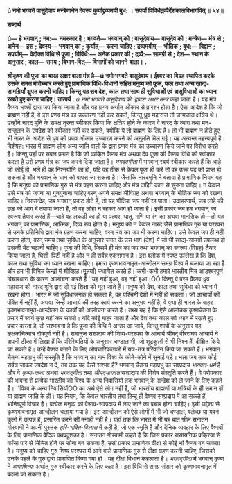 **ú नमो भगवते वासुदेवाय** **मन्त्रेणानेन देवस्य कुर्याद्द्रव्यमयीं बुध: ।** **सपर्यां विविधैद्र्रव्यैर्देशकालविभागवित् ॥ ५४॥** 

**शब्दार्थ** 

**ú—** **हे भगवान्** **; नम:—** **नमस्कार है** **; भगवते—** **भगवान् को** **; वासुदेवाय—** **वासुदेव को** **; मन्त्रेण—** **मंत्र से** **; अनेन—** **इस** **;** **देवस्य—** **भगवान् का** **; कुर्यात्—** **करना चाहिए** **; द्रव्यमयीम्—** **भौतिक** **; बुध:—** **विद्वान** **; सपर्याम्—** **वेदोक्त विधि से पूजा** **;** **विविधै:—** **अनेक प्रकार की** **; द्रव्यै:—** **सामग्री से** **; देश—** **स्थान के अनुसार** **; काल—** **समय** **; विभाग-वित्—** **विभागों को जानने** **वाला।** **.** 

**श्रीकृष्ण की पूजा का बारह अक्षर वाला मंत्र है—ú नमो भगवते वासुदेवाय। ईश्वर का** **विग्रह स्थापित करके उसके समक्ष मंत्रोच्चार करते हुए प्रामाणिक विधि-विधानों सहित मनुष्य** **को फूल, फल तथा अन्य खाद्य-सामग्रियाँ अॢपत करनी चाहिए। किन्तु यह सब देश, काल** **तथा साथ ही सुविधाओं एवं असुविधाओं का ध्यान रखते हुए करना चाहिए।** **तात्पर्य :** *ú नमो भगवते वासुदेवाय* को *द्वादश अक्षर मन्त्र* कहा जाता है। यह मंत्र वैष्णव भक्तों द्वारा जप किया जाता है और यह प्रणव अर्थात् ओंकार से प्रारश्भ होता है। ऐसा आदेश है कि जो ब्राह्मण नहीं हैं, वे इस प्रणव मंत्र का उच्चारण नहीं कर सकते, किन्तु ध्रुव महाराज तो जन्मजात क्षत्रिय थे। उन्होंने नारद मुनि के समक्ष तुरन्त स्वीकार किया कि क्षत्रिय होने के कारण वे नारद के त्याग तथा मन-सन्तुलन के उपदेश को स्वीकार नहीं कर सकते, क्योंकि ये तो ब्राह्मण के लिए हैं। तो भी ब्राह्मण न होते हुए भी नारद के आदेश से ध्रुव को प्रणव ओंकार उच्चारण करने की अनुमति मिल गई। यह अत्यन्त महत्त्वपूर्ण है। विशेषत: भारत में ब्राह्मण लोग अन्य जाति वालों के द्वारा प्रणव मंत्र का उच्चारण किये जाने पर विरोध करते हैं। किन्तु यहाँ पर सबल प्रमाण है कि जो व्यकि्त वैष्णव मंत्र अथवा देव पूजा की वैष्णव विधि को स्वीकार करता है उसे प्रणव मंत्र का जप करने दिया जाता है। *भगवद्गीता*  में भगवान् स्वयं स्वीकार करते हैं कि चाहे जो कोई हो, भले ही वह निश्नयोनि का हो, यदि वह ठीक से केवल पूजा ही करे तो वह उच्च पद को प्राप्त हो सकता है और भगवान् के धाम को वापस जा सकता है। जैसाकि नारदमुनि ने बताया है प्रामाणिक नियम यह है कि मनुष्य को प्रामाणिक गुरु से मंत्र ग्रहण करना चाहिए और मंत्र दाहिने कान से सुनना चाहिए। न केवल उसे मंत्र को जपना या गुनगुनाना चाहिए वरन् अपने समक्ष श्रीविग्रह अथवा भगवान् के भौतिक रूप को रखना चाहिए। निस्सन्देह, जब भगवान् प्रकट होते हैं, तो यह भौतिक रूप नहीं रह पाता। उदाहरणार्थ, जब लोहे की छड़ को आग में तपाया जाता है, तो वह लोहा न रहकर आग हो जाता है। इसी प्रकार जब हम भगवान् का स्वरूप तैयार करते हैं—चाहे वह लकड़ी का हो या पत्थर, धातु, मणि या रंग का अथवा मानसिक हो—तो यह भगवान् का प्रामाणिक, आत्मिक, दिव्य रूप होता है। मनुष्य को न केवल नारद जैसे प्रामाणिक गुरु या परश्परा से उनके प्रतिनिधि द्वारा मंत्र ग्रहण करना चाहिए, वरन् मंत्र का जप भी करना चाहिए। उसे केवल जप ही नहीं करना होता, वरन् समय तथा सुविधा के अनुसार जगत के उस भाग (देश) में जो भी खाद्य-सामग्री उपलब्ध हो उसकी भेंट चढ़ानी चाहिए। पूजा की विधि, जिसमें ही मंत्र का जप तथा भगवान् का स्वरूप (विग्रह) तैयार किया जाता है, घिसी-पिटी नहीं है और न ही सर्वत्र एकसमान है। इस श्लोक में स्पष्ट उल्लेख है कि देश, काल तथा सुविधा का ध्यान रखना चाहिए। हमारा कृष्णभावनामृत-आन्दोलन समग्र विश्व में चलाया जा रहा है और हम भी विभिन्न केन्द्रों में श्रीविग्रह (मूॢतयाँ) स्थापित करते हैं। कभी-कभी हमारे भारतीय मित्र आडश्बरपूर्ण विचारधारा के कारण आलोचना करते हैं ''यह नहीं हुआ, वह नहीं हुआ।ÓÓ किन्तु वे परम वैष्णव ध्रुव महाराज को नारद मुनि द्वारा दी गई शिक्षा को भूल जाते हैं। मनुष्य को देश, काल तथा सुविधा को ध्यान में रखना होगा। भारत में जो सुविधाजनक हो सकता है, वह पश्चिमी देशों में नहीं हो सकता। जो आचार्यों की पंक्ति में नहीं हैं, अथवा जिन्हें आचार्य की तरह कार्य करने का अनुभव नहीं है, वे वृथा ही भारत के बाहर कृष्णभावनामृत-आन्दोलन के कार्यों की आलोचना करते हैं। तथ्य यह है कि ऐसे आलोचक कृष्णचेतना के प्रसार में स्वयं कुछ नहीं कर सकते। यदि कोई बाहर जाता है और देश तथा काल को ध्यान में रखते हुए प्रचार करता है, तो सश्भावना है कि पूजा की विधि में अन्तर आ जाये, किन्तु शाषों के अनुसार यह ङ्क्षकचित्मात्र दोषपूर्ण नहीं है। रामानुज सश्प्रदाय की शिष्य-परश्परा के आचार्य श्रीमद् वीरराघव आचार्य ने अपनी टीका में लिखा हैं कि परिस्थितियों के अनुसार चण्डाल भी, जो शूद्रकुलों से भी निश्न हैं, दीक्षित किये जा सकते हैं। उन्हें वैष्णव बनाने के लिए औपचारिकताओं में यत्र-तत्र परिवर्तन किये जा सकते हैं। भगवान् चैतन्य महाप्रभु की संस्तुति है कि भगवान् का नाम विश्व के कोने-कोने में सुनाई पड़े। भला जब तक कोई सर्वत्र जाकर उपदेश न दे, तब तक यह कैसे सश्भव है? भगवान् चैतन्य महाप्रभु का सश्प्रदाय *भागवत-धर्म* है और वे *कृष्ण-कथा* अथवा *भगवद्गीता* तथा *श्रीमद्भागवत* सश्प्रदाय की विशेष संस्तुति करते हैं। वे परोपकार की भावना से प्रत्येक भारतीय को विश्व के अन्य निवासियों तक भगवान् के सन्देश को ले जाने के लिए कहते हैं। ''विश्व के अन्य निवासियोंÓÓ का अर्थ ऐसे लोग नहीं हैं, जो भारतीय ब्राह्मणों या क्षत्रियों के ही समान हों या ब्राह्मण जाति के हों। यह नियम, कि केवल भारतीय तथा हिन्दू ही वैष्णव सश्प्रदाय में आ सकते हैं, भ्रान्तिपूर्ण विचार है। प्रत्येक मनुष्य को वैष्णव-सश्प्रदाय में लाए जाने का प्रचार होना चाहिए। इसी उद्देश्य से कृष्णभावनामृत-आन्दोलन चलाया गया है। इस आन्दोलन को ऐसे लोगों में भी जो चण्डाल, श्लेच्छ या यवन कुलों में उत्पन्न हैं, प्रसारित करने की मनाही नहीं है। यहाँ तक कि भारत में भी यह बात श्रील सनातन गोस्वामी ने अपनी पुस्तक *हरि-भक्ति-विलास* में कही है, जो एक स्मृति है और दैनिक व्यवहार के लिए वैष्णवों के लिए प्रामाणिक वैदिक पथप्रदॢशका है। सनातन गोस्वामी कहते हैं कि जिस प्रकार रासायनिक प्रकि्रया से काँसा पारे से मिश्रित होने पर सोना बन सकता है, उसी प्रकार प्रामाणिक दीक्षा से कोई भी वैष्णव बन सकता है। मनुष्य को चाहिए गुरु शिष्य परश्परा में आने वाले प्रामाणिक गुरु से दीक्षा ग्रहण करनी चाहिए, जिसको उनके पहले के गुरु द्वारा प्रामाणित किया गया हो। यह दीक्षा विधान कहलाता है। *भगवद्गीता* में भगवान् कृष्ण ने *व्यपाश्रित्य:* अर्थात् गुरु स्वीकार करने के लिए कहा है। इस विधि से समग्र संसार को कृष्णभावनामृत में बदला जा सकता है।  